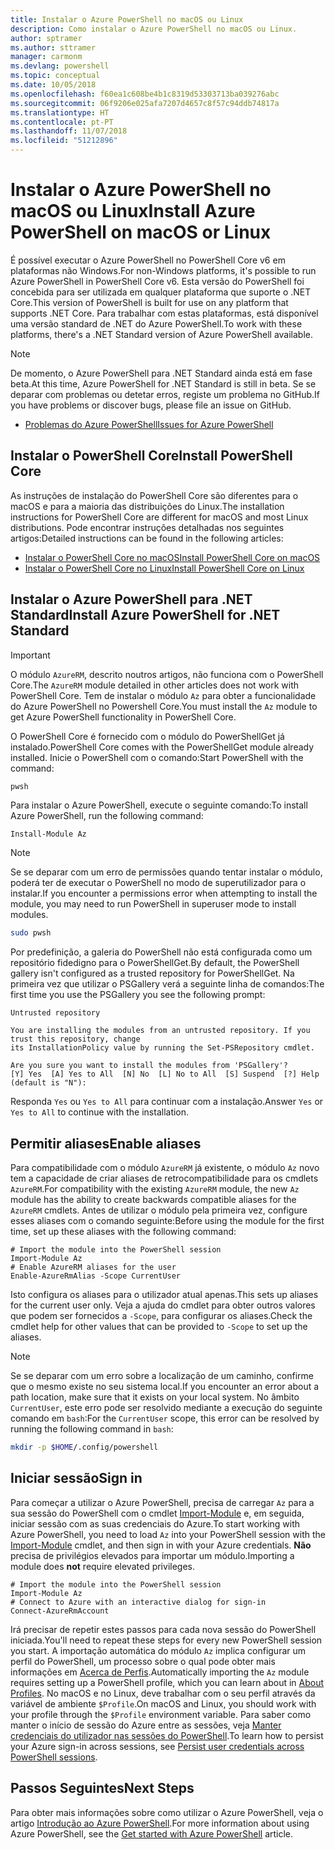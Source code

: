 ```yaml
---
title: Instalar o Azure PowerShell no macOS ou Linux
description: Como instalar o Azure PowerShell no macOS ou Linux.
author: sptramer
ms.author: sttramer
manager: carmonm
ms.devlang: powershell
ms.topic: conceptual
ms.date: 10/05/2018
ms.openlocfilehash: f60ea1c608be4b1c8319d53303713ba039276abc
ms.sourcegitcommit: 06f9206e025afa7207d4657c8f57c94ddb74817a
ms.translationtype: HT
ms.contentlocale: pt-PT
ms.lasthandoff: 11/07/2018
ms.locfileid: "51212896"
---
```

# <a name="install-azure-powershell-on-macos-or-linux"></a><span data-ttu-id="68e09-103">Instalar o Azure PowerShell no macOS ou Linux</span><span class="sxs-lookup"><span data-stu-id="68e09-103">Install Azure PowerShell on macOS or Linux</span></span>

<span data-ttu-id="68e09-104">É possível executar o Azure PowerShell no PowerShell Core v6 em plataformas não Windows.</span><span class="sxs-lookup"><span data-stu-id="68e09-104">For non-Windows platforms, it's possible to run Azure PowerShell in PowerShell Core v6.</span></span> <span data-ttu-id="68e09-105">Esta versão do PowerShell foi concebida para ser utilizada em qualquer plataforma que suporte o .NET Core.</span><span class="sxs-lookup"><span data-stu-id="68e09-105">This version of PowerShell is built for use on any platform that supports .NET Core.</span></span> <span data-ttu-id="68e09-106">Para trabalhar com estas plataformas, está disponível uma versão standard de .NET do Azure PowerShell.</span><span class="sxs-lookup"><span data-stu-id="68e09-106">To work with these platforms, there's a .NET Standard version of Azure PowerShell available.</span></span>

> [!NOTE]
> <span data-ttu-id="68e09-107">De momento, o Azure PowerShell para .NET Standard ainda está em fase beta.</span><span class="sxs-lookup"><span data-stu-id="68e09-107">At this time, Azure PowerShell for .NET Standard is still in beta.</span></span>
> <span data-ttu-id="68e09-108">Se se deparar com problemas ou detetar erros, registe um problema no GitHub.</span><span class="sxs-lookup"><span data-stu-id="68e09-108">If you have problems or discover bugs, please file an issue on GitHub.</span></span>
>
> * [<span data-ttu-id="68e09-109">Problemas do Azure PowerShell</span><span class="sxs-lookup"><span data-stu-id="68e09-109">Issues for Azure PowerShell</span></span>](https://github.com/azure/azure-docs-powershell/issues)

## <a name="install-powershell-core"></a><span data-ttu-id="68e09-110">Instalar o PowerShell Core</span><span class="sxs-lookup"><span data-stu-id="68e09-110">Install PowerShell Core</span></span>

<span data-ttu-id="68e09-111">As instruções de instalação do PowerShell Core são diferentes para o macOS e para a maioria das distribuições do Linux.</span><span class="sxs-lookup"><span data-stu-id="68e09-111">The installation instructions for PowerShell Core are different for macOS and most Linux distributions.</span></span>
<span data-ttu-id="68e09-112">Pode encontrar instruções detalhadas nos seguintes artigos:</span><span class="sxs-lookup"><span data-stu-id="68e09-112">Detailed instructions can be found in the following articles:</span></span>

* [<span data-ttu-id="68e09-113">Instalar o PowerShell Core no macOS</span><span class="sxs-lookup"><span data-stu-id="68e09-113">Install PowerShell Core on macOS</span></span>](/powershell/scripting/setup/installing-powershell-core-on-macos)
* [<span data-ttu-id="68e09-114">Instalar o PowerShell Core no Linux</span><span class="sxs-lookup"><span data-stu-id="68e09-114">Install PowerShell Core on Linux</span></span>](/powershell/scripting/setup/installing-powershell-core-on-linux)

## <a name="install-azure-powershell-for-net-standard"></a><span data-ttu-id="68e09-115">Instalar o Azure PowerShell para .NET Standard</span><span class="sxs-lookup"><span data-stu-id="68e09-115">Install Azure PowerShell for .NET Standard</span></span>

> [!IMPORTANT]
> <span data-ttu-id="68e09-116">O módulo `AzureRM`, descrito noutros artigos, não funciona com o PowerShell Core.</span><span class="sxs-lookup"><span data-stu-id="68e09-116">The `AzureRM` module detailed in other articles does not work with PowerShell Core.</span></span>
> <span data-ttu-id="68e09-117">Tem de instalar o módulo `Az` para obter a funcionalidade do Azure PowerShell no Powershell Core.</span><span class="sxs-lookup"><span data-stu-id="68e09-117">You must install the `Az` module to get Azure PowerShell functionality in PowerShell Core.</span></span>

<span data-ttu-id="68e09-118">O PowerShell Core é fornecido com o módulo do PowerShellGet já instalado.</span><span class="sxs-lookup"><span data-stu-id="68e09-118">PowerShell Core comes with the PowerShellGet module already installed.</span></span> <span data-ttu-id="68e09-119">Inicie o PowerShell com o comando:</span><span class="sxs-lookup"><span data-stu-id="68e09-119">Start PowerShell with the command:</span></span>

```bash
pwsh
```

<span data-ttu-id="68e09-120">Para instalar o Azure PowerShell, execute o seguinte comando:</span><span class="sxs-lookup"><span data-stu-id="68e09-120">To install Azure PowerShell, run the following command:</span></span>

```powershell-interactive
Install-Module Az
```

> [!NOTE]
> <span data-ttu-id="68e09-121">Se se deparar com um erro de permissões quando tentar instalar o módulo, poderá ter de executar o PowerShell no modo de superutilizador para o instalar.</span><span class="sxs-lookup"><span data-stu-id="68e09-121">If you encounter a permissions error when attempting to install the module, you may need to run PowerShell in superuser mode to install modules.</span></span>
>
> ```bash
> sudo pwsh
> ```

<span data-ttu-id="68e09-122">Por predefinição, a galeria do PowerShell não está configurada como um repositório fidedigno para o PowerShellGet.</span><span class="sxs-lookup"><span data-stu-id="68e09-122">By default, the PowerShell gallery isn't configured as a trusted repository for PowerShellGet.</span></span> <span data-ttu-id="68e09-123">Na primeira vez que utilizar o PSGallery verá a seguinte linha de comandos:</span><span class="sxs-lookup"><span data-stu-id="68e09-123">The first time you use the PSGallery you see the following prompt:</span></span>

```output
Untrusted repository

You are installing the modules from an untrusted repository. If you trust this repository, change
its InstallationPolicy value by running the Set-PSRepository cmdlet.

Are you sure you want to install the modules from 'PSGallery'?
[Y] Yes  [A] Yes to All  [N] No  [L] No to All  [S] Suspend  [?] Help (default is "N"):
```

<span data-ttu-id="68e09-124">Responda `Yes` ou `Yes to All` para continuar com a instalação.</span><span class="sxs-lookup"><span data-stu-id="68e09-124">Answer `Yes` or `Yes to All` to continue with the installation.</span></span>

## <a name="enable-aliases"></a><span data-ttu-id="68e09-125">Permitir aliases</span><span class="sxs-lookup"><span data-stu-id="68e09-125">Enable aliases</span></span>

<span data-ttu-id="68e09-126">Para compatibilidade com o módulo `AzureRM` já existente, o módulo `Az` novo tem a capacidade de criar aliases de retrocompatibilidade para os cmdlets `AzureRM`.</span><span class="sxs-lookup"><span data-stu-id="68e09-126">For compatibility with the existing `AzureRM` module, the new `Az` module has the ability to create backwards compatible aliases for the `AzureRM` cmdlets.</span></span> <span data-ttu-id="68e09-127">Antes de utilizar o módulo pela primeira vez, configure esses aliases com o comando seguinte:</span><span class="sxs-lookup"><span data-stu-id="68e09-127">Before using the module for the first time, set up these aliases with the following command:</span></span>

```powershell-interactive
# Import the module into the PowerShell session
Import-Module Az
# Enable AzureRM aliases for the user
Enable-AzureRmAlias -Scope CurrentUser
```

<span data-ttu-id="68e09-128">Isto configura os aliases para o utilizador atual apenas.</span><span class="sxs-lookup"><span data-stu-id="68e09-128">This sets up aliases for the current user only.</span></span> <span data-ttu-id="68e09-129">Veja a ajuda do cmdlet para obter outros valores que podem ser fornecidos a `-Scope`, para configurar os aliases.</span><span class="sxs-lookup"><span data-stu-id="68e09-129">Check the cmdlet help for other values that can be provided to `-Scope` to set up the aliases.</span></span>

> [!NOTE]
> <span data-ttu-id="68e09-130">Se se deparar com um erro sobre a localização de um caminho, confirme que o mesmo existe no seu sistema local.</span><span class="sxs-lookup"><span data-stu-id="68e09-130">If you encounter an error about a path location, make sure that it exists on your local system.</span></span> <span data-ttu-id="68e09-131">No âmbito `CurrentUser`, este erro pode ser resolvido mediante a execução do seguinte comando em `bash`:</span><span class="sxs-lookup"><span data-stu-id="68e09-131">For the `CurrentUser` scope, this error can be resolved by running the following command in `bash`:</span></span>
>
> ```bash
> mkdir -p $HOME/.config/powershell
> ```

## <a name="sign-in"></a><span data-ttu-id="68e09-132">Iniciar sessão</span><span class="sxs-lookup"><span data-stu-id="68e09-132">Sign in</span></span>

<span data-ttu-id="68e09-133">Para começar a utilizar o Azure PowerShell, precisa de carregar `Az` para a sua sessão do PowerShell com o cmdlet [Import-Module](/powershell/module/Microsoft.PowerShell.Core/Import-Module) e, em seguida, iniciar sessão com as suas credenciais do Azure.</span><span class="sxs-lookup"><span data-stu-id="68e09-133">To start working with Azure PowerShell, you need to load `Az` into your PowerShell session with the [Import-Module](/powershell/module/Microsoft.PowerShell.Core/Import-Module) cmdlet, and then sign in with your Azure credentials.</span></span> <span data-ttu-id="68e09-134">__Não__ precisa de privilégios elevados para importar um módulo.</span><span class="sxs-lookup"><span data-stu-id="68e09-134">Importing a module does __not__ require elevated privileges.</span></span>

```powershell-interactive
# Import the module into the PowerShell session
Import-Module Az
# Connect to Azure with an interactive dialog for sign-in
Connect-AzureRmAccount
```

<span data-ttu-id="68e09-135">Irá precisar de repetir estes passos para cada nova sessão do PowerShell iniciada.</span><span class="sxs-lookup"><span data-stu-id="68e09-135">You'll need to repeat these steps for every new PowerShell session you start.</span></span> <span data-ttu-id="68e09-136">A importação automática do módulo `Az` implica configurar um perfil do PowerShell, um processo sobre o qual pode obter mais informações em [Acerca de Perfis](/powershell/module/microsoft.powershell.core/about/about_profiles).</span><span class="sxs-lookup"><span data-stu-id="68e09-136">Automatically importing the `Az` module requires setting up a PowerShell profile, which you can learn about in [About Profiles](/powershell/module/microsoft.powershell.core/about/about_profiles).</span></span>
<span data-ttu-id="68e09-137">No macOS e no Linux, deve trabalhar com o seu perfil através da variável de ambiente `$Profile`.</span><span class="sxs-lookup"><span data-stu-id="68e09-137">On macOS and Linux, you should work with your profile through the `$Profile` environment variable.</span></span> <span data-ttu-id="68e09-138">Para saber como manter o início de sessão do Azure entre as sessões, veja [Manter credenciais do utilizador nas sessões do PowerShell](context-persistence.md).</span><span class="sxs-lookup"><span data-stu-id="68e09-138">To learn how to persist your Azure sign-in across sessions, see [Persist user credentials across PowerShell sessions](context-persistence.md).</span></span>

## <a name="next-steps"></a><span data-ttu-id="68e09-139">Passos Seguintes</span><span class="sxs-lookup"><span data-stu-id="68e09-139">Next Steps</span></span>

<span data-ttu-id="68e09-140">Para obter mais informações sobre como utilizar o Azure PowerShell, veja o artigo [Introdução ao Azure PowerShell](get-started-azureps.md).</span><span class="sxs-lookup"><span data-stu-id="68e09-140">For more information about using Azure PowerShell, see the [Get started with Azure PowerShell](get-started-azureps.md) article.</span></span>
